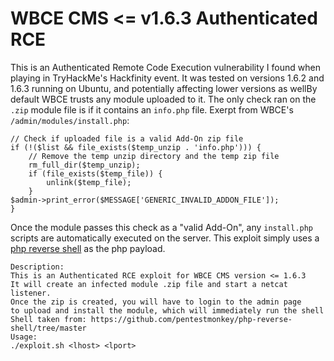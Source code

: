 # WBCE CMS <= v1.6.3 Authenticated RCE
This is an Authenticated Remote Code Execution vulnerability I found when playing in TryHackMe's Hackfinity event. It was tested on versions 1.6.2 and 1.6.3 running on Ubuntu, and potentially affecting lower versions as wellBy default WBCE trusts any module uploaded to it. The only check ran on the `.zip` module file is if it contains an `info.php` file. Exerpt from WBCE's `/admin/modules/install.php`:

```
// Check if uploaded file is a valid Add-On zip file
if (!($list && file_exists($temp_unzip . 'info.php'))) {
	// Remove the temp unzip directory and the temp zip file
	rm_full_dir($temp_unzip);
	if (file_exists($temp_file)) {
		unlink($temp_file);
	}
$admin->print_error($MESSAGE['GENERIC_INVALID_ADDON_FILE']);
}
```

Once the module passes this check as a "valid Add-On", any `install.php` scripts are automatically executed on the server. This exploit simply uses a [php reverse shell](https://github.com/pentestmonkey/php-reverse-shell/tree/master) as the php payload.

```
Description:
This is an Authenticated RCE exploit for WBCE CMS version <= 1.6.3
It will create an infected module .zip file and start a netcat listener.
Once the zip is created, you will have to login to the admin page
to upload and install the module, which will immediately run the shell
Shell taken from: https://github.com/pentestmonkey/php-reverse-shell/tree/master
Usage:
./exploit.sh <lhost> <lport>
```
